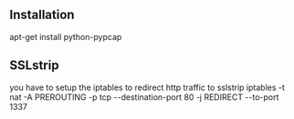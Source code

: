 Installation
-----------
apt-get install python-pypcap

SSLstrip
----------
you have to setup the iptables to redirect http traffic to sslstrip
iptables -t nat -A PREROUTING -p tcp --destination-port 80 -j REDIRECT --to-port 1337
